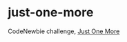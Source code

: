 # just-one-more
CodeNewbie challenge, [Just One More](http://www.codenewbie.org/blogs/just-one-more)
